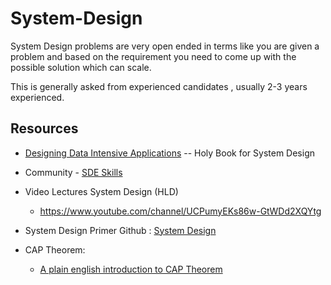 # System-Design

System Design problems are very open ended in terms like you are given a problem and based on  the requirement you need to come up with the possible solution which can scale.

This is generally asked from experienced candidates , usually 2-3 years experienced. 


## Resources

* <a href="https://github.com/jeffrey-xiao/papers/blob/master/textbooks/designing-data-intensive-applications.pdf">Designing Data Intensive Applications</a> -- Holy Book for System Design 

* Community - <a href = "https://www.sdeskills.com/" >SDE Skills </a>

* Video Lectures System Design (HLD) 
    * https://www.youtube.com/channel/UCPumyEKs86w-GtWDd2XQYtg

* System Design Primer Github :  <a href="https://github.com/donnemartin/system-design-primer"> System Design </a>

* CAP Theorem:
    * [A plain english introduction to CAP Theorem](http://ksat.me/a-plain-english-introduction-to-cap-theorem)